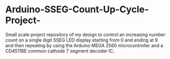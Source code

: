 # Arduino-SSEG-Count-Up-Cycle-Project-
Small scale project repository of my design to control an increasing number count on a single digit SSEG LED display starting from 0 and ending at 9 and then repeating by using the Arduino MEGA 2560 microcontroller and a CD4511BE common cathode 7 segment decoder IC.
